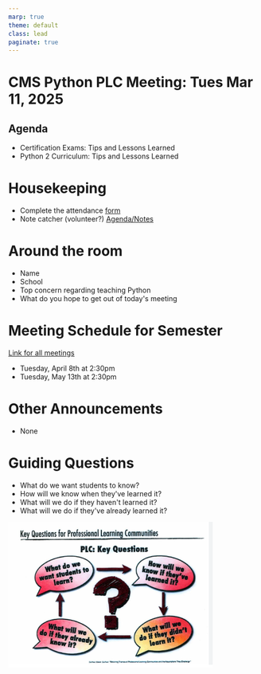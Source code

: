 ```yaml
---
marp: true
theme: default
class: lead
paginate: true
---
```


<!-- headingDivider: 1 -->
<!-- backgroundColor: black -->
<!-- class: invert -->

<!-- header: Home: [whlapinel/github.io/python-plc/](/python-plc/) -->

# CMS Python PLC Meeting: Tues Mar 11, 2025

## Agenda

- Certification Exams: Tips and Lessons Learned
- Python 2 Curriculum: Tips and Lessons Learned

# Housekeeping

- Complete the attendance [form](https://343b.edulnk.com/e/xv2a34/3mkWSd?__$u__)
- Note catcher (volunteer?) [Agenda/Notes](https://docs.google.com/document/d/1GRPBG9R1NWnONKzV1Tul5I6adkOuzJh2utr4CI9r_Wc/edit?usp=sharing)

# Around the room

- Name
- School
- Top concern regarding teaching Python
- What do you hope to get out of today's meeting

# Meeting Schedule for Semester

[Link for all meetings](https://teams.microsoft.com/l/meetup-join/19%3ameeting_NTI3MWI0NjEtZjhkOS00ZGFjLTliZTktMDRkOTBhYTBlMGQ0%40thread.v2/0?context=%7b%22Tid%22%3a%222fb36de5-296a-43c7-b5d2-ae73931f0aa3%22%2c%22Oid%22%3a%22312a802b-6ca1-463f-b125-e25e8d650db9%22%7d)

- Tuesday, April 8th at 2:30pm
- Tuesday, May 13th at 2:30pm

# Other Announcements

- None

# Guiding Questions

- What do we want students to know?
- How will we know when they've learned it?
- What will we do if they haven't learned it?
- What will we do if they've already learned it?

![Questions bg right 100% contain](../images/questions.png)
